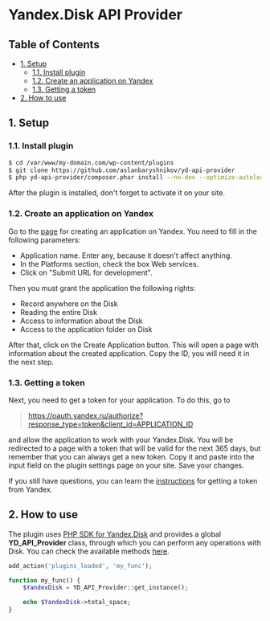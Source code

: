 # Yandex.Disk API Provider <!-- omit in toc -->

## Table of Contents <!-- omit in toc -->

- [1. Setup](#1-setup)
	- [1.1. Install plugin](#11-install-plugin)
	- [1.2. Create an application on Yandex](#12-create-an-application-on-yandex)
	- [1.3. Getting a token](#13-getting-a-token)
- [2. How to use](#2-how-to-use)

## 1. Setup

### 1.1. Install plugin

```bash
$ cd /var/www/my-domain.com/wp-content/plugins
$ git clone https://github.com/aslanbaryshnikov/yd-api-provider
$ php yd-api-provider/composer.phar install --no-dev --optimize-autoloader
```

After the plugin is installed, don't forget to activate it on your site.

### 1.2. Create an application on Yandex

Go to the [page](https://oauth.yandex.ru/client/new) for creating an application on Yandex. You need to fill in the following parameters:

- Application name. Enter any, because it doesn't affect anything.
- In the Platforms section, check the box Web services.
- Click on "Submit URL for development".

Then you must grant the application the following rights:

- Record anywhere on the Disk
- Reading the entire Disk
- Access to information about the Disk
- Access to the application folder on Disk

After that, click on the Create Application button. This will open a page with information about the created application. Copy the ID, you will need it in the next step.

### 1.3. Getting a token

Next, you need to get a token for your application. To do this, go to

> https://oauth.yandex.ru/authorize?response_type=token&client_id=APPLICATION_ID

and allow the application to work with your Yandex.Disk. You will be redirected to a page with a token that will be valid for the next 365 days, but remember that you can always get a new token. Copy it and paste into the input field on the plugin settings page on your site. Save your changes.

If you still have questions, you can learn the [instructions](https://yandex.ru/dev/oauth/doc/dg/tasks/get-oauth-token.html) for getting a token from Yandex.

## 2. How to use

The plugin uses [PHP SDK for Yandex.Disk](https://github.com/jack-theripper/yandex) and provides a global **YD_API_Provider** class, through which you can perform any operations with Disk. You can check the available methods [here](https://github.com/jack-theripper/yandex).

```php
add_action('plugins_loaded', 'my_func');

function my_func() {
	$YandexDisk = YD_API_Provider::get_instance();

	echo $YandexDisk->total_space;
}
```
